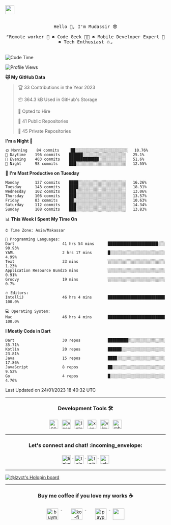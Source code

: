 

<a href = "mailto: hey.mudassir@gmail.com">
<img src="https://github.com/ukieTux/ukieTux/blob/master/open2work.svg"  height=28  /></a>
<br/>
<br/>
<p align="center">
  <samp>
   Hello 👋,  I'm Mudassir 😎
    <br><br>
    ⌜Remote worker 💼 ✖︎ Code Geek 👨‍💻 ✖︎  Mobile Developer Expert 📱 ✖︎ Tech Enthusiast 🔥⌟
  </samp>
<br><br>


<!--START_SECTION:waka-->
![Code Time](http://img.shields.io/badge/Code%20Time-4%2C475%20hrs%2021%20mins-blue)

![Profile Views](http://img.shields.io/badge/Profile%20Views-0-blue)

**🐱 My GitHub Data** 

> 🏆 33 Contributions in the Year 2023
 > 
> 📦 364.3 kB Used in GitHub's Storage 
 > 
> 💼 Opted to Hire
 > 
> 📜 41 Public Repositories 
 > 
> 🔑 45 Private Repositories  
 > 
**I'm a Night 🦉** 

```text
🌞 Morning    84 commits     ██░░░░░░░░░░░░░░░░░░░░░░░   10.76% 
🌆 Daytime    196 commits    ██████░░░░░░░░░░░░░░░░░░░   25.1% 
🌃 Evening    403 commits    █████████████░░░░░░░░░░░░   51.6% 
🌙 Night      98 commits     ███░░░░░░░░░░░░░░░░░░░░░░   12.55%

```
📅 **I'm Most Productive on Tuesday** 

```text
Monday       127 commits    ████░░░░░░░░░░░░░░░░░░░░░   16.26% 
Tuesday      143 commits    ████░░░░░░░░░░░░░░░░░░░░░   18.31% 
Wednesday    102 commits    ███░░░░░░░░░░░░░░░░░░░░░░   13.06% 
Thursday     106 commits    ███░░░░░░░░░░░░░░░░░░░░░░   13.57% 
Friday       83 commits     ██░░░░░░░░░░░░░░░░░░░░░░░   10.63% 
Saturday     112 commits    ███░░░░░░░░░░░░░░░░░░░░░░   14.34% 
Sunday       108 commits    ███░░░░░░░░░░░░░░░░░░░░░░   13.83%

```


📊 **This Week I Spent My Time On** 

```text
⌚︎ Time Zone: Asia/Makassar

💬 Programming Languages: 
Dart                     41 hrs 54 mins      ██████████████████████░░░   90.93% 
YAML                     2 hrs 17 mins       █░░░░░░░░░░░░░░░░░░░░░░░░   4.99% 
Text                     33 mins             ░░░░░░░░░░░░░░░░░░░░░░░░░   1.23% 
Application Resource Bund25 mins             ░░░░░░░░░░░░░░░░░░░░░░░░░   0.91% 
Groovy                   19 mins             ░░░░░░░░░░░░░░░░░░░░░░░░░   0.7%

🔥 Editors: 
IntelliJ                 46 hrs 4 mins       █████████████████████████   100.0%

💻 Operating System: 
Mac                      46 hrs 4 mins       █████████████████████████   100.0%

```

**I Mostly Code in Dart** 

```text
Dart                     30 repos            █████████░░░░░░░░░░░░░░░░   35.71% 
Kotlin                   20 repos            ██████░░░░░░░░░░░░░░░░░░░   23.81% 
Java                     15 repos            ████░░░░░░░░░░░░░░░░░░░░░   17.86% 
JavaScript               8 repos             ██░░░░░░░░░░░░░░░░░░░░░░░   9.52% 
Go                       4 repos             █░░░░░░░░░░░░░░░░░░░░░░░░   4.76%

```



 Last Updated on 24/01/2023 18:40:32 UTC
<!--END_SECTION:waka-->



---

<h3 align="center">Development Tools 🛠</h3>


<p align="center">

  <!-- For more icons please follow  https://github.com/ukieTux/ColoredBadges -->

  <img src="https://github.com/ukieTux/ukieTux/blob/master/assets/npm.svg" alt="npm" style="vertical-align:top;margin:4px" height=28>
  <img src="https://github.com/ukieTux/ukieTux/blob/master/assets/visualstudio_code.svg" alt="vscode" style="vertical-align:top; margin:4px" height=28>
  <img src="https://github.com/ukieTux/ukieTux/blob/master/assets/jetbrains_intellij.svg" alt="Intellij CE" style="vertical-align:top; margin:4px" height=28>
   <img src="https://github.com/ukieTux/ukieTux/blob/master/assets/xcode.svg" alt="xcode" style="vertical-align:top; margin:4px" height=28>
    <img src="https://github.com/ukieTux/ukieTux/blob/master/assets/vim.svg" alt="vim" style="vertical-align:top; margin:4px" height=28>
    
   <img src="https://github.com/ukieTux/ukieTux/blob/master/assets/mac.svg" alt="mbp2018" style="vertical-align:top; margin:4px" height=28>

---

<h3 align="center">Let's connect and chat! :incoming_envelope:</h3>
<p align="center">
  <a href="https://www.linkedin.com/in/mudassir-321462139/" target="_blank">
    <img src="https://github.com/ukieTux/ukieTux/blob/master/assets/linkedin.svg" alt="linkedin" style="vertical-align:top; margin:4px" height=28>
  </a>
  <a href="https://t.me/ukieTux" target="_blank">
    <img src="https://github.com/ukieTux/ukieTux/blob/master/assets/telegram.svg" alt="telegram" style="vertical-align:top; margin:4px" height=28>
  </a>
  <a href="https://twitter.com/ukieTux" target="_blank">
    <img src="https://github.com/ukieTux/ukieTux/blob/master/assets/twitter.svg" alt="twitter" style="vertical-align:top; margin:4px" height=28>
  </a>
  <a href="https://api.whatsapp.com/send?phone=628114441069&text=&source=&data=&app_absent=" target="_blank">
    <img src="https://github.com/ukieTux/ukieTux/blob/master/assets/whatsapp.svg" alt="whatsapp" style="vertical-align:top; margin:4px" height=28>
  </a>
</p>

---
[![@lzyct's Holopin board](https://holopin.me/lzyct)](https://holopin.io/@lzyct)

---
<h3 align="center">Buy me coffee if you love my works ☕️</h3>
<p align="center">
  <a href="https://www.buymeacoffee.com/Lzyct" target="_blank">
    <img src="https://www.buymeacoffee.com/assets/img/guidelines/download-assets-sm-2.svg" alt="buymeacoffe" style="vertical-align:top; margin:8px" height="36">
  </a>&nbsp;&nbsp;&nbsp;&nbsp;
   <a href="https://ko-fi.com/Lzyct" target="_blank">
    <img src="https://help.ko-fi.com/system/photos/3604/0095/9793/logo_circle.png" alt="ko-fi" style="vertical-align:top; margin:8px" height="36">
  </a>&nbsp;&nbsp;&nbsp;&nbsp;
  <a href="https://paypal.me/ukieTux" target="_blank">
    <img src="https://blog.zoom.us/wp-content/uploads/2019/08/paypal.png" alt="paypal" style="vertical-align:top; margin:8px" height="36">
  </a>
  <a href="https://saweria.co/Lzyct" target="_blank">
   <img src="https://1.bp.blogspot.com/-7OuHSxaNk6A/X92QPg8L9kI/AAAAAAAAG0E/lUzKf_uuVP8jCqvXpA7juh_l-TfK2jnbwCLcBGAsYHQ/s16000/SAWERIA.webp" style="vertical-align:top; margin:8px" height="36">
  </a>
</p>
<br><br>
